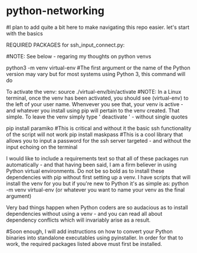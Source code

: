 # python-networking
#I plan to add quite a bit here to make navigating this repo easier. let's start with the basics 

REQUIRED PACKAGES for ssh_input_connect.py: 

#NOTE: See below - regaring my thoughts on python venvs 

python3 -m venv virtual-env #The first argument or the name of the Python version may vary but for most systems using Python 3, this command will do  

To activate the venv: 
source ./virtual-env/bin/activate #NOTE: In a Linux terminal, once the venv has been activated, you should see (virtual-env) to the left of your user name. Whenvever you see that, your venv 
is active - and whatever you install using pip will pertain to the venv created. That simple. To leave the venv simply type ' deactivate ' - without single quotes 

pip install paramiko #This is critical and without it the basic ssh functionality of the script will not work 
pip install maskpass #This is a cool library that allows you to input a password for the ssh server targeted - and without the input echoing on the terminal 

I would like to include a requirements text so that all of these packages run automatically - and that having been said, I am a firm believer in using Python virtual environments. Do not be so bold 
as to install these dependencies with pip without first setting up a venv. I have scripts that will install the venv for you but if you're new to Python it's as simple as: 
python -m venv virtual-env (or whatever you want to name your venv as the final argument) 


Very bad things happen when Python coders are so audacious as to install dependencies without using a venv - and you can read all about dependency conflicts which will invariably arise as a result. 

#Soon enough, I will add instructions on how to convert your Python binaries into standalone executables using pyinstaller. In order for that to work, 
the required packages listed above must first be installed. 

